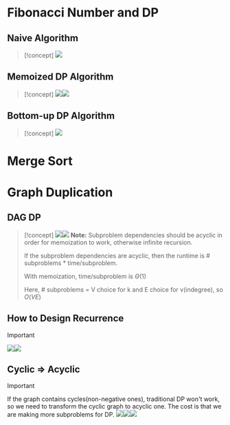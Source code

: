 # Fibonacci Number and DP
## Naive Algorithm
> [!concept]
> ![](Dynamic_Programming.assets/image-20240201170309701.png)



## Memoized DP Algorithm
> [!concept]
> ![](Dynamic_Programming.assets/image-20240201170333612.png)![](Dynamic_Programming.assets/image-20240201170342846.png)


## Bottom-up DP Algorithm
> [!concept]
> ![](Dynamic_Programming.assets/image-20240201170555933.png)



# Merge Sort





# Graph Duplication
## DAG DP
> [!concept]
> ![](Dynamic_Programming.assets/image-20240201171402110.png)![](Dynamic_Programming.assets/image-20240201171409172.png)
> **Note:** Subproblem dependencies should be acyclic in order for memoization to work, otherwise infinite recursion.
> 
> If the subproblem dependencies are acyclic, then the runtime is # subproblems * time/subproblem.
> 
> With memoization, time/subproblem is $\Theta(1)$
> 
> Here, # subproblems = V choice for k and E choice for v(indegree), so $O(VE)$


## How to Design Recurrence
> [!important]
> ![](Dynamic_Programming.assets/image-20240201231020304.png)![](Dynamic_Programming.assets/image-20240201231025023.png)





## Cyclic => Acyclic
> [!important]
> If the graph contains cycles(non-negative ones), traditional DP won't work, so we need to transform the cyclic graph to acyclic one. The cost is that we are making more subproblems for DP.
> ![](Dynamic_Programming.assets/image-20240201230123149.png)![](Dynamic_Programming.assets/image-20240201230130981.png)![](Dynamic_Programming.assets/image-20240201230137089.png)









